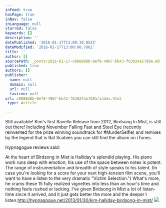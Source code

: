 ```yaml
---
inFeed: true
hasPage: true
inNav: false
inLanguage: null
starred: false
keywords: []
description: ''
datePublished: '2016-01-17T13:00:10.852Z'
dateModified: '2016-01-17T13:00:00.786Z'
title: ''
author: []
sourcePath: _posts/2016-01-17-c0889d8b-0ef8-4907-bb43-f03024a57d9a.md
published: true
authors: []
publisher:
  name: null
  domain: null
  url: null
  favicon: null
url: c0889d8b-0ef8-4907-bb43-f03024a57d9a/index.html
_type: Article

---
```

Still available!  Kim's first Ravello Release from 2012, Birdsong In Mist, is still out there!  Including November Falling Fast and Steel Eye (recently reinvented for the prize winning soundtrack for \#MurderSelfie) and remixes by the legend that is Rat Scabies you can still find the album on iTunes.  

Hypnagogue reviews said:

At the heart of Birdsong in Mist is Halliday's splendid playing. His piano work runs deep with emotion; his use of the space between notes is potent. The range of instrumentation and breadth of style speaks to his talent. (In case you're looking for a score for your next high-tension film scene, you'll want to have a listen to the very dramatic "Victim Selection.") What's more, he crams these 15 fully realized vignettes into less than an hour's time and nothing feels rushed or lacking. I've given Birdsong in Mist a lot of listen-time since it arrived, and it just gets better the more and the deeper I listen.http://hypnagogue.net/2013/01/30/kim-halliday-birdsong-in-mist/
![](https://the-grid-user-content.s3-us-west-2.amazonaws.com/547472a7-d8d5-4726-93a0-9828721a87a7.png)